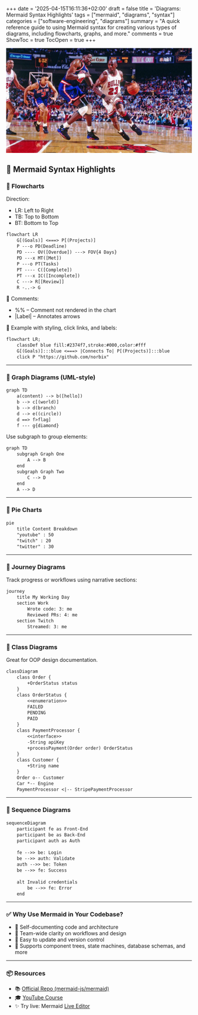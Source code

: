 +++
date = '2025-04-15T16:11:36+02:00'
draft = false
title = 'Diagrams: Mermaid Syntax Highlights'
tags = ["mermaid", "diagrams", "syntax"]
categories = ["software-engineering", "diagrams"]
summary = "A quick reference guide to using Mermaid syntax for creating various types of diagrams, including flowcharts, graphs, and more."
comments = true
ShowToc = true
TocOpen = true
+++

![banner](banner.jpg)

## 🧭 Mermaid Syntax Highlights

### 🔄 Flowcharts

Direction:

- LR: Left to Right
- TB: Top to Bottom
- BT: Bottom to Top


```mermaid
flowchart LR
    G[(Goals)] <===> P[(Projects)]
    P ---o PD(Deadline)
    PD ---- OV([Overdue]) ---> FOV{4 Days}
    PD ---x MT([Met])
    P ---o PT(Tasks)
    PT ---- C([Complete])
    PT ---x IC([Incomplete])
    C ---> R[[Review]]
    R -..-> G
```

👀 Comments:

- %% – Comment not rendered in the chart
- |Label| – Annotates arrows

🎯 Example with styling, click links, and labels:

```mermaid
flowchart LR;
    classDef blue fill:#2374f7,stroke:#000,color:#fff
    G[(Goals)]:::blue <===> |Connects To| P[(Projects)]:::blue
    click P "https://github.com/norbix"
```

---

### 🧱 Graph Diagrams (UML-style)

```mermaid
graph TD
    a(content) --> b([hello])
    b --> c[(world)]
    b --> d(branch)
    d --> e((circle))
    d ==> f>flag]
    f --- g{diamond}
```

Use subgraph to group elements:

```mermaid
graph TD
    subgraph Graph One
        A --> B
    end
    subgraph Graph Two
        C --> D
    end
    A --> D
```

---

### 🥧 Pie Charts

```mermaid
pie
    title Content Breakdown
    "youtube" : 50
    "twitch" : 20
    "twitter" : 30
```

---

### 🧭 Journey Diagrams

Track progress or workflows using narrative sections:

```mermaid
journey
    title My Working Day
    section Work
        Wrote code: 3: me
        Reviewed PRs: 4: me
    section Twitch
        Streamed: 3: me
```

---

### 🧩 Class Diagrams

Great for OOP design documentation.

```mermaid
classDiagram
    class Order {
        +OrderStatus status
    }
    class OrderStatus {
        <<enumeration>>
        FAILED
        PENDING
        PAID
    }
    class PaymentProcessor {
        <<interface>>
        -String apiKey
        +processPayment(Order order) OrderStatus
    }
    class Customer {
        +String name
    }
    Order o-- Customer
    Car *-- Engine
    PaymentProcessor <|-- StripePaymentProcessor
```

---

### 📜 Sequence Diagrams

```mermaid
sequenceDiagram
    participant fe as Front-End
    participant be as Back-End
    participant auth as Auth

    fe -->> be: Login
    be -->> auth: Validate
    auth -->> be: Token
    be -->> fe: Success

    alt Invalid credentials
        be -->> fe: Error
    end
```

---

### ✅ Why Use Mermaid in Your Codebase?

- 📖 Self-documenting code and architecture
- 👥 Team-wide clarity on workflows and design
- 🔁 Easy to update and version control
- 🧩 Supports component trees, state machines, database schemas, and more

---

### 📦 Resources

- 📚 [Official Repo (mermaid-js/mermaid)](https://github.com/mermaid-js/mermaid)
- 🎓 [YouTube Course](https://www.youtube.com/watch?v=-XV1JBfhgWo&list=PLw5h0DiJ-9PC49ItLKBQlWSMH1zolOCXS)
- ✨ Try live: Mermaid [Live Editor](https://mermaid.live/edit#pako:eNpVjc1ugzAQhF_F2lMrkYg_B_ChUkPaXCK1h5wKOVhhg1GCjYxRmgLvXkNUtZ3Tjuab2R6OqkBgcLqo61Fwbch-k0ti9ZylQletqXl7IIvF07BFQ2ol8TaQ9cNWkVaopqlk-Xjn1xNE0n43YUiMqOR5vEfp3H-TOJBNtuONUc3hb7K_qoG8ZNW7sPP_E6HRtl6zE2cnvjhyTVKuZwQcKHVVADO6Qwdq1DWfLPRTmoMRWGMOzJ4F1-cccjnaTsPlh1L1T02rrhRgty-tdV1TcIObipea_yIoC9Sp6qQB5kXzBLAePoFF7pKu_DBc0ST0g9iPHbgB85NgGbiev0po4Pl0dOBr_ugu44i6Vp5HaeTGcTh-Az03dPc)

